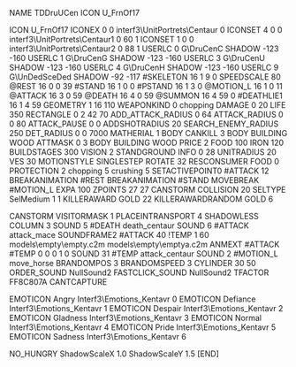 NAME 			TDDruUCen
ICON 			U_FrnOf17

ICON 			U_FrnOf17
ICONEX 0 0 interf3\UnitPortrets\Centaur 0
ICONSET 4 0 0 interf3\UnitPortrets\Centaur1 0 60 1
ICONSET 1 0 0 interf3\UnitPortrets\Centaur2 0 88 1
USERLC 			0 G\DruCenC SHADOW -123 -160
USERLC 			1 G\DruCenG SHADOW -123 -160
USERLC 			3 G\DruCenU SHADOW -123 -160
USERLC 			4 G\DruCenH SHADOW -123 -160
USERLC 			9 G\UnDedSceDed SHADOW -92 -117
#SKELETON               16 1 9 0
SPEEDSCALE 80
@REST     		16 0 0 39 
#STAND    		16 1 0 0
#PSTAND   		16 1 3 0
@MOTION_L 		16 1 0 11
@ATTACK   		16 3 0 59
@DEATH    		16 4 0 59
@SUMMON			16 4 59 0
#DEATHLIE1 		16 1 4 59 
GEOMETRY 		1 16 110
WEAPONKIND 		0 chopping 
DAMAGE   		0 20
LIFE     		350
RECTANGLE 		0 2 42 70
ADD_ATTACK_RADIUS 	0 64
ATTACK_RADIUS 		0 0 80
ATTACK_PAUSE 		0 0
ADDSHOTRADIUS 		20
SEARCH_ENEMY_RADIUS 	250
DET_RADIUS 		0 0 7000
MATHERIAL 		1 BODY
CANKILL 3 BODY BUILDING WOOD
ATTMASK 0 3 BODY BUILDING WOOD
PRICE 			2 FOOD 100 IRON 120
BUILDSTAGES 		300
VISION 			2
STANDGROUND
INFO 			0 28
UNITRADIUS 		20
VES 			30
MOTIONSTYLE 		SINGLESTEP
ROTATE 			32
RESCONSUMER 		FOOD 0
PROTECTION 		2 chopping 5 crushing 5
SETACTIVEPOINT0 	#ATTACK 12
BREAKANIMATION 		#REST
BREAKANIMATION 		#STAND
MOVEBREAK 		#MOTION_L
EXPA 			100
ZPOINTS 		27 27
CANSTORM
COLLISION 20
SELTYPE SelMedium 1 1
KILLERAWARD             GOLD 22
KILLERAWARDRANDOM       GOLD 6

CANSTORM
VISITORMASK 1
PLACEINTRANSPORT 4
SHADOWLESS
COLUMN 3
SOUND 5 #DEATH death_centaur
SOUND 6 #ATTACK attack_mace
SOUNDFRAME2 #ATTACK 40
!TEMP  1 60 models\empty\empty.c2m models\empty\emptya.c2m
ANMEXT #ATTACK #TEMP 0 0 0 1 0
SOUND 31 #TEMP attack_centaur
SOUND 2 #MOTION_L move_horse
BRANDOMPOS 3
BRANDOMSPEED 3
CYLINDER 30 50
ORDER_SOUND NullSound2
FASTCLICK_SOUND NullSound2
TFACTOR FF8C807A
CANTCAPTURE

EMOTICON Angry Interf3\Emotions_Kentavr 0
EMOTICON Defiance Interf3\Emotions_Kentavr 1
EMOTICON Despair Interf3\Emotions_Kentavr 2
EMOTICON Gladness Interf3\Emotions_Kentavr 3
EMOTICON Normal Interf3\Emotions_Kentavr 4
EMOTICON Pride Interf3\Emotions_Kentavr 5
EMOTICON Sadness Interf3\Emotions_Kentavr 6

NO_HUNGRY
ShadowScaleX 1.0
ShadowScaleY 1.5
[END]
